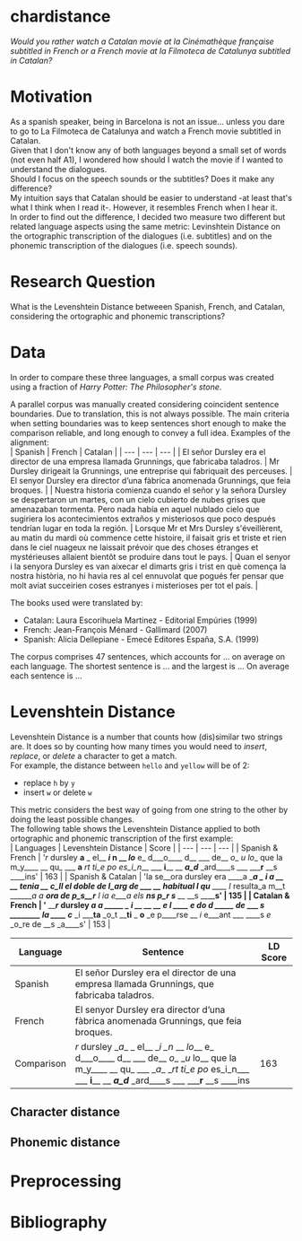 # chardistance
*Would you rather watch a Catalan movie at *la Cinémathèque française* subtitled in French or a French movie at *la Filmoteca de Catalunya* subtitled in Catalan?*  

# Motivation
As a spanish speaker, being in Barcelona is not an issue... unless you dare to go to La Filmoteca de Catalunya and watch a French movie subtitled in Catalan.  
Given that I don't know any of both languages beyond a small set of words (not even half A1), I wondered how should I watch the movie if I wanted to understand the dialogues.  
Should I focus on the speech sounds or the subtitles? Does it make any difference?  
My intuition says that Catalan should be easier to understand -at least that's what I think when I read it-. However, it resembles French when I hear it.  
In order to find out the difference, I decided two measure two different but related language aspects using the same metric: Levinshtein Distance on the ortographic transcription of the dialogues (i.e. subtitles) and on the phonemic transcription of the dialogues (i.e. speech sounds).  

# Research Question
What is the Levenshtein Distance betweeen Spanish, French, and Catalan, considering the ortographic and phonemic transcriptions?  

# Data
In order to compare these three languages, a small corpus was created using a fraction of *Harry Potter: The Philosopher's stone*.  

A parallel corpus was manually created considering coincident sentence boundaries. Due to translation, this is not always possible. The main criteria when setting boundaries was to keep sentences short enough to make the comparison reliable, and long enough to convey a full idea.
Examples of the alignment:  
| Spanish | French | Catalan |
| --- | --- | --- |
| El señor Dursley era el director de una empresa llamada Grunnings, que fabricaba taladros. | Mr Dursley dirigeait la Grunnings, une entreprise qui fabriquait des perceuses. | El senyor Dursley era director d’una fàbrica anomenada Grunnings, que feia broques. | 
| Nuestra historia comienza cuando el señor y la señora Dursley se despertaron un martes, con un cielo cubierto de nubes grises que amenazaban tormenta. Pero nada había en aquel nublado cielo que sugiriera los acontecimientos extraños y misteriosos que poco después tendrían lugar en toda la región. | Lorsque Mr et Mrs Dursley s'éveillèrent, au matin du mardi où commence cette histoire, il faisait gris et triste et rien dans le ciel nuageux ne laissait prévoir que des choses étranges et mystérieuses allaient bientôt se produire dans tout le pays. | Quan el senyor i la senyora Dursley es van aixecar el dimarts gris i trist en què comença la nostra història, no hi havia res al cel ennuvolat que pogués fer pensar que molt aviat succeirien coses estranyes i misterioses per tot el país. |

The books used were translated by:
  * Catalan: Laura Escorihuela Martínez - Editorial Empúries (1999)  
  * French: Jean-François Ménard - Gallimard (2007)  
  * Spanish: Alicia Dellepiane - Emecé Editores España, S.A. (1999)  

The corpus comprises 47 sentences, which accounts for ... on average on each language. The shortest sentence is ... and the largest is ... On average each sentence is ...

# Levenshtein Distance
Levenshtein Distance is a number that counts how (dis)similar two strings are. It does so by counting how many times you would need to *insert*, *replace*, or *delete* a character to get a match.  
For example, the distance between `hello` and `yellow` will be of 2:  
  * replace `h` by `y`  
  * insert `w` or delete `w`

This metric considers the best way of going from one string to the other by doing the least possible changes.  
The following table shows the Levenshtein Distance applied to both ortographic and phonemic transcription of the first example:  
| Languages | Levenshtein Distance | Score |
| --- | --- | --- |
| Spanish & French | '_r_ dursley __a__ _ el__ ___i_ __n__ __ _lo___ e_ d___o____ d__ ___ de__ _o__ __u_ lo__ que la m_y____ __ qu_ ___ __a__ __rt _ti_e po__ es_i_n___ ___ __i____ __ ___a_d___ _ard____s ___ _____r__ __s ____ins' | 163 |
| Spanish & Catalan | 'la se__ora dursley era ____a ____a _ _i _a __ __ tenia __ c_ll el doble de l_arg de_ ___ __ habitual l_ qu__ ____ l_ resulta_a m__t _______a a __ora de p_s__r__ _l _ia e___a__ els ___ns p_r s____ __ __s ______s' | 135 |
| Catalan & French | '__ _____r_ dursley __a ____a _____ _ _i __ __ __ _e___ _l ____ e_ do___ d_ _____ de_ ___ _s ________ la ____ c___ _i _____ta__ _o_t ____ti__ _ __o__ _e p____rse __ _i_ e___ant ___ ____s _e_ _o_re de __s _a____s' | 153 |

| Language | Sentence | LD Score |
| --- | --- | --- |
| Spanish | El señor Dursley era el director de una empresa llamada Grunnings, que fabricaba taladros. | |
| French | El senyor Dursley era director d’una fàbrica anomenada Grunnings, que feia broques. | |
| Comparison | _r_ dursley \__a__ _ el__ \___i_ \__n__ __ _lo___ e_ d___o____ d__ \___ de__ _o__ \__u_ lo__ que la m_y____ __ qu_ \___ \__a__ \__rt _ti_e po__ es_i_n___ ___ __i____ __ ___a_d___ _ard____s ___ _____r__ __s ____ins | 163 |

## Character distance

## Phonemic distance

# Preprocessing



# Bibliography
